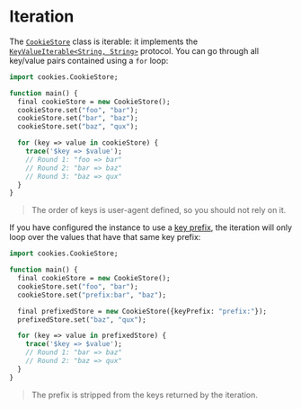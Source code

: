 # Iteration
The [`CookieStore`](usage/api.md) class is iterable: it implements the [`KeyValueIterable<String, String>`](https://api.haxe.org/KeyValueIterable.html) protocol.
You can go through all key/value pairs contained using a `for` loop:

```haxe
import cookies.CookieStore;

function main() {
  final cookieStore = new CookieStore();
  cookieStore.set("foo", "bar");
  cookieStore.set("bar", "baz");
  cookieStore.set("baz", "qux");

  for (key => value in cookieStore) {
    trace('$key => $value');
    // Round 1: "foo => bar"
    // Round 2: "bar => baz"
    // Round 3: "baz => qux"
  }
}
```

> The order of keys is user-agent defined, so you should not rely on it.

If you have configured the instance to use a [key prefix](usage/key_prefix.md), the iteration will only loop over the values that have that same key prefix:

```haxe
import cookies.CookieStore;

function main() {
  final cookieStore = new CookieStore();
  cookieStore.set("foo", "bar");
  cookieStore.set("prefix:bar", "baz");

  final prefixedStore = new CookieStore({keyPrefix: "prefix:"});
  prefixedStore.set("baz", "qux");

  for (key => value in prefixedStore) {
    trace('$key => $value');
    // Round 1: "bar => baz"
    // Round 2: "baz => qux"
  }
}
```

> The prefix is stripped from the keys returned by the iteration.
